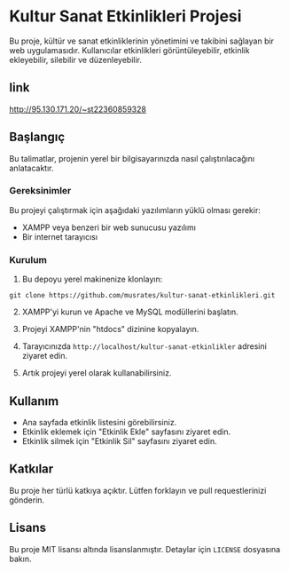 # Kultur Sanat Etkinlikleri Projesi

Bu proje, kültür ve sanat etkinliklerinin yönetimini ve takibini sağlayan bir web uygulamasıdır. Kullanıcılar etkinlikleri görüntüleyebilir, etkinlik ekleyebilir, silebilir ve düzenleyebilir.
## link 
http://95.130.171.20/~st22360859328
## Başlangıç

Bu talimatlar, projenin yerel bir bilgisayarınızda nasıl çalıştırılacağını anlatacaktır.

### Gereksinimler

Bu projeyi çalıştırmak için aşağıdaki yazılımların yüklü olması gerekir:

- XAMPP veya benzeri bir web sunucusu yazılımı
- Bir internet tarayıcısı

### Kurulum

1. Bu depoyu yerel makinenize klonlayın:

```
git clone https://github.com/musrates/kultur-sanat-etkinlikleri.git
```

2. XAMPP'yi kurun ve Apache ve MySQL modüllerini başlatın.

3. Projeyi XAMPP'nin "htdocs" dizinine kopyalayın.

4. Tarayıcınızda `http://localhost/kultur-sanat-etkinlikler` adresini ziyaret edin.

5. Artık projeyi yerel olarak kullanabilirsiniz.

## Kullanım

- Ana sayfada etkinlik listesini görebilirsiniz.
- Etkinlik eklemek için "Etkinlik Ekle" sayfasını ziyaret edin.
- Etkinlik silmek için "Etkinlik Sil" sayfasını ziyaret edin.

## Katkılar

Bu proje her türlü katkıya açıktır. Lütfen forklayın ve pull requestlerinizi gönderin.

## Lisans

Bu proje MIT lisansı altında lisanslanmıştır. Detaylar için `LICENSE` dosyasına bakın.
